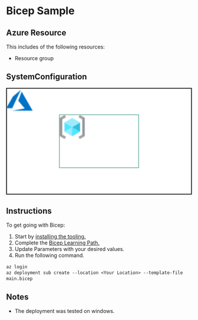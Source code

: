 # Bicep Sample
## Azure Resource
This includes of the following resources:
- Resource group

## SystemConfiguration
![SystemConfiguration](/img/SystemConfiguration.svg)

## Instructions
To get going with Bicep:
1. Start by [installing the tooling.](https://learn.microsoft.com/ja-jp/azure/azure-resource-manager/bicep/install)
2. Complete the [Bicep Learning Path.](https://learn.microsoft.com/ja-jp/training/paths/fundamentals-bicep/)
3. Update Parameters with your desired values.
4. Run the following command.

```cmd:Azure CLI
az login
az deployment sub create --location <Your Location> --template-file main.bicep
```

## Notes
- The deployment was tested on windows.
